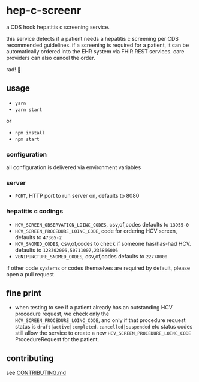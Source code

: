 # hep-c-screenr

a CDS hook hepatitis c screening service.

this service detects if a patient needs a hepatitis c screening per CDS recommended guidelines.  if a screening is required for a patient, it can be automatically ordered into the EHR system via FHIR REST services.  care providers can also cancel the order.

rad! 💯

## usage

- `yarn`
- `yarn start`

or

- `npm install`
- `npm start`

### configuration

all configuration is delivered via environment variables

### server

- `PORT`, HTTP port to run server on, defaults to 8080

### hepatitis c codings

- `HCV_SCREEN_OBSERVATION_LOINC_CODES`, csv,of,codes defaults to `13955-0`
- `HCV_SCREEN_PROCEDURE_LOINC_CODE`, code for ordering HCV screen, defaults to `47365-2`
- `HCV_SNOMED_CODES`, csv,of,codes to check if someone has/has-had HCV. defaults to `128302006,50711007,235866006`
- `VENIPUNCTURE_SNOMED_CODES`, csv,of,codes defaults to `22778000`

if other code systems or codes themselves are required by default, please open a pull request

## fine print

- when testing to see if a patient already has an outstanding HCV procedure request, we check only the `HCV_SCREEN_PROCEDURE_LOINC_CODE`, and only if that procedure request status is `draft|active|completed`.  `cancelled|suspended` etc status codes still allow the service to create a new `HCV_SCREEN_PROCEDURE_LOINC_CODE` ProcedureRequest for the patient.

## contributing

see [CONTRIBUTING.md](./CONTRIBUTING.md)
